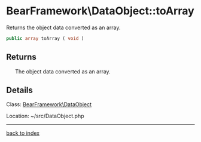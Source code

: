 # BearFramework\DataObject::toArray

Returns the object data converted as an array.

```php
public array toArray ( void )
```

## Returns

&nbsp;&nbsp;&nbsp;&nbsp;&nbsp;&nbsp;The object data converted as an array.

## Details

Class: [BearFramework\DataObject](bearframework.dataobject.class.md)

Location: ~/src/DataObject.php

---

[back to index](index.md)

